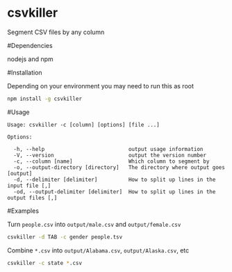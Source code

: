 csvkiller
=========

Segment CSV files by any column

#Dependencies

nodejs and npm

#Installation

Depending on your environment you may need to run this as root

```bash
npm install -g csvkiller
```

#Usage

```
Usage: csvkiller -c [column] [options] [file ...]

Options:

  -h, --help                           output usage information
  -V, --version                        output the version number
  -c, --column [name]                  Which column to segment by
  -o, --output-directory [directory]   The directory where output goes [output]
  -d, --delimiter [delimiter]          How to split up lines in the input file [,]
  -od, --output-delimiter [delimiter]  How to split up lines in the output files [,]
```

#Examples

Turn `people.csv` into `output/male.csv` and `output/female.csv`

```bash
csvkiller -d TAB -c gender people.tsv
```

Combine `*.csv` into `output/Alabama.csv`, `output/Alaska.csv`, etc

```bash
csvkiller -c state *.csv
```